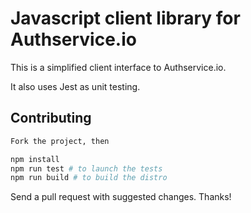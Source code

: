 # Javascript client library for Authservice.io

This is a simplified client interface to Authservice.io.

It also uses Jest as unit testing.

## Contributing

```sh
Fork the project, then

npm install
npm run test # to launch the tests
npm run build # to build the distro
```

Send a pull request with suggested changes. Thanks!
